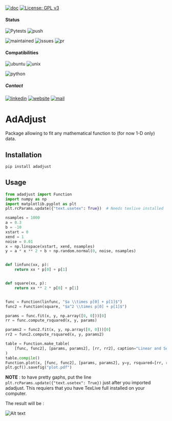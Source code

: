 [![doc](https://img.shields.io/badge/-Documentation-blue)](https://advestis.github.io/adadjust)
[![License: GPL v3](https://img.shields.io/badge/License-GPL%20v3-blue.svg)](https://www.gnu.org/licenses/gpl-3.0)

#### Status
![Pytests](https://github.com/Advestis/adadjust/actions/workflows/pull-request.yml/badge.svg)
![push](https://github.com/Advestis/adadjust/actions/workflows/push.yml/badge.svg)

![maintained](https://img.shields.io/badge/Maintained%3F-yes-green.svg)
![issues](https://img.shields.io/github/issues/Advestis/adadjust.svg)
![pr](https://img.shields.io/github/issues-pr/Advestis/adadjust.svg)


#### Compatibilities
![ubuntu](https://img.shields.io/badge/Ubuntu-supported--tested-success)
![unix](https://img.shields.io/badge/Other%20Unix-supported--untested-yellow)

![python](https://img.shields.io/pypi/pyversions/adadjust)


##### Contact
[![linkedin](https://img.shields.io/badge/LinkedIn-Advestis-blue)](https://www.linkedin.com/company/advestis/)
[![website](https://img.shields.io/badge/website-Advestis.com-blue)](https://www.advestis.com/)
[![mail](https://img.shields.io/badge/mail-maintainers-blue)](mailto:pythondev@advestis.com)

# AdAdjust

Package allowing to fit any mathematical function to (for now 1-D only) data.


## Installation

```bash
pip install adadjust
```

## Usage

```python
from adadjust import Function
import numpy as np
import matplotlib.pyplot as plt
plt.rcParams.update({"text.usetex": True})  # Needs texlive installed

nsamples = 1000
a = 0.3
b = -10
xstart = 0
xend = 1
noise = 0.01
x = np.linspace(xstart, xend, nsamples)
y = a * x ** 2 + b + np.random.normal(0, noise, nsamples)


def linfunc(xx, p):
    return xx * p[0] + p[1]


def square(xx, p):
    return xx ** 2 * p[0] + p[1]


func = Function(linfunc, "$a \\times p[0] + p[1]$")
func2 = Function(square, "$a^2 \\times p[0] + p[1]$")

params = func.fit(x, y, np.array([0, 0]))[0]
rr = func.compute_rsquared(x, y, params)

params2 = func2.fit(x, y, np.array([0, 0]))[0]
rr2 = func2.compute_rsquared(x, y, params2)

table = Function.make_table(
    [func, func2], [params, params2], [rr, rr2], caption="Linear and Square fit", path_output="table.pdf"
)
table.compile()
Function.plot(x, [func, func2], [params, params2], y=y, rsquared=[rr, rr2])
plt.gcf().savefig("plot.pdf")
```

**NOTE** : to have pretty gaphs, put the line `plt.rcParams.update({"text.usetex": True})` just after you imported adadjust.
This requiers that you have TexLive full installed on your computer.

The result will be :

![Alt text](tests/data/plot.png)
